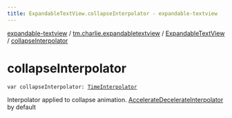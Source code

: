 ```yaml
---
title: ExpandableTextView.collapseInterpolator - expandable-textview
---
```


[expandable-textview](../../index.html) / [tm.charlie.expandabletextview](../index.html) / [ExpandableTextView](index.html) / [collapseInterpolator](.)

# collapseInterpolator

`var collapseInterpolator: `[`TimeInterpolator`](https://developer.android.com/reference/android/animation/TimeInterpolator.html)

Interpolator applied to collapse animation. [AccelerateDecelerateInterpolator](https://developer.android.com/reference/android/view/animation/AccelerateDecelerateInterpolator.html) by default

